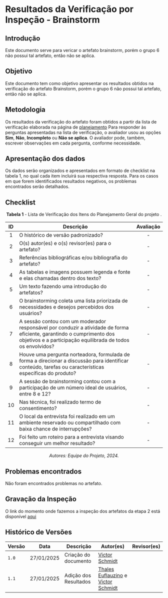 # Resultados da Verificação por Inspeção - Brainstorm

## Introdução

Este documento serve para vericar o artefato brainstorm, porém o grupo 6 não possui tal artefato, então não se aplica.

## Objetivo

Este documento tem como objetivo apresentar os resultados obtidos na verificação do artefato Brainstorm, porém o grupo 6 não possui tal artefato, então não se aplica.

## Metodologia

Os resultados da verificação do artefato foram obtidos a partir da lista de verificação elaborada na página de [planejamento](../entrega2/planej2-e2.md) Para responder às perguntas apresentadas na lista de verificação, o avaliador usou as opções **Sim**, **Não**, **Incompleto** ou **Não se aplica**. O avaliador pode, também, escrever observações em cada pergunta, conforme necessidade.

## Apresentação dos dados

Os dados serão organizados e apresentados em formato de checklist na tabela 1, no qual cada item incluirá sua respectiva resposta. Para os casos em que forem identificados resultados negativos, os problemas encontrados serão detalhados.

## Checklist

<center>

**Tabela 1** - Lista de Verificação dos Itens do Planejamento Geral do projeto .

|        ID        | Descrição                                                                                                           | Avaliação  |
| :--------------: | ------------------------------------------------------------------------------------------------------------------- | :--------: | 
| 1 | O histórico de versão padronizado? | - |
| 2 | O(s) autor(es) e o(s) revisor(es) para o artefato? | - |
| 3 | Referências bibliográficas e/ou bibliografia do artefato? | - |
| 4 | As tabelas e imagens possuem legenda e fonte e elas chamadas dentro dos texto? | - |
| 5 | Um texto fazendo uma introdução do artefatos? | - |
| 6 | O brainstorming coleta uma lista priorizada de necessidades e desejos percebidos dos usuários? | - |
| 7 | A sessão contou com um moderador responsável por conduzir a atividade de forma eficiente, garantindo o cumprimento dos objetivos e a participação equilibrada de todos os envolvidos? | - |
| 8 | Houve uma pergunta norteadora, formulada de forma a direcionar a discussão para identificar conteúdo, tarefas ou características específicas do produto? | - | 
| 9 | A sessão de brainstorming contou com a participação de um número ideal de usuários, entre 8 e 12? | - |
| 10 | Nas técnica, foi realizado termo de consentimento? | - |
| 11 | O local da entrevista foi realizado em um ambiente reservado ou compartilhado com baixa chance de interrupções? | - |
| 12 | Foi feito um roteiro para a entrevista visando conseguir um melhor resultado? | - | 

_Autores: Equipe do Projeto, 2024._

</center>

## Problemas encontrados

Não foram encontrados problemas no artefato.

## Gravação da Inspeção

O link do momento onde fazemos a inspeção dos artefatos da etapa 2 está disponível [aqui](https://youtu.be/Ya5oS1VJNi8?t=730) 

## Histórico de Versões

| Versão  | Data | Descrição | Autor(es) | Revisor(es) |
| -------- | ------ | ------ | ---------- | ---------- |
| `1.0` | 27/01/2025 | Criação do documento  | [Victor Schmidt](https://github.com/moonshinerd) |  |
| `1.1` | 27/01/2025 | Adição dos Resultados  | [Thales Euflauzino](https://github.com/thaleseuflauzino) e [Victor Schmidt](https://github.com/moonshinerd) |  |
